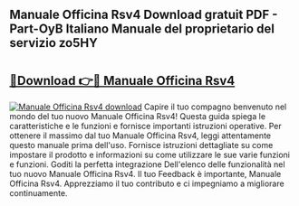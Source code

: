 ## Manuale Officina Rsv4 Download gratuit PDF - Part-OyB Italiano Manuale del proprietario del servizio zo5HY

# <h2><a href="http://dfbezl.blite.top/?on=Manuale+Officina+Rsv4">🔗Download 👉🔴 Manuale Officina Rsv4</a></h2>

[![Manuale Officina Rsv4 download](https://i.imgur.com/lujVjoI.png)](http://dfbezl.blite.top/?on=Manuale+Officina+Rsv4)
Capire il tuo compagno benvenuto nel mondo del tuo nuovo Manuale Officina Rsv4! Questa guida spiega le caratteristiche e le funzioni e fornisce importanti istruzioni operative. Per ottenere il massimo dal tuo Manuale Officina Rsv4, leggi attentamente questo manuale prima dell'uso. Fornisce istruzioni dettagliate su come impostare il prodotto e informazioni su come utilizzare le sue varie funzioni e funzioni. Goditi la perfetta integrazione Dell'elenco delle funzionalità nel tuo nuovo Manuale Officina Rsv4. Il tuo Feedback è importante, Manuale Officina Rsv4. Apprezziamo il tuo contributo e ci impegniamo a migliorare continuamente.
